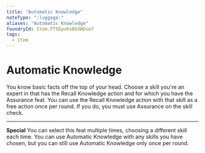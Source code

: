 ```yaml
---
title: "Automatic Knowledge"
noteType: ":luggage:"
aliases: "Automatic Knowledge"
foundryId: Item.PT5EpuKxBGXWDxw7
tags:
  - Item
---
```


# Automatic Knowledge

You know basic facts off the top of your head. Choose a skill you're an expert in that has the Recall Knowledge action and for which you have the Assurance feat. You can use the Recall Knowledge action with that skill as a free action once per round. If you do, you must use Assurance on the skill check.

* * *

**Special** You can select this feat multiple times, choosing a different skill each time. You can use Automatic Knowledge with any skills you have chosen, but you can still use Automatic Knowledge only once per round.
